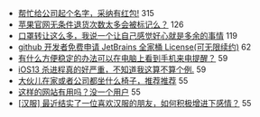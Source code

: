 - [帮忙给公司起个名字，采纳有红包!](https://www.v2ex.com/t/650050) 315
- [苹果官网无条件退货次数太多会被标记么？](https://www.v2ex.com/t/649953) 126
- [口罩转让这么多，我说一个让自己感觉好心就是多余的事情](https://www.v2ex.com/t/649977) 119
- [github 开发者免费申请 JetBrains 全家桶 License(可无限续约)](https://www.v2ex.com/t/650021) 62
- [有什么方便稳定的办法可以在电脑上看到手机来电提醒？](https://www.v2ex.com/t/650035) 59
- [iOS13 杀进程真的好严重，不知道我这算不算个例.](https://www.v2ex.com/t/650052) 59
- [大伙儿在家或者公司都坐什么椅子，推荐推荐](https://www.v2ex.com/t/650047) 55
- [这样的网站有用吗？没一个用户](https://www.v2ex.com/t/650085) 55
- [[汉服] 最近结实了一位喜欢汉服的朋友，如何积极增进下感情？](https://www.v2ex.com/t/650112) 55